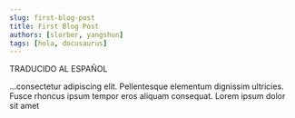 ```yaml
---
slug: first-blog-post
title: First Blog Post
authors: [slorber, yangshun]
tags: [hola, docusaurus]
---
```


TRADUCIDO AL ESPAÑOL
<!-- truncate -->

...consectetur adipiscing elit. Pellentesque elementum dignissim ultricies. Fusce rhoncus ipsum tempor eros aliquam consequat. Lorem ipsum dolor sit amet
